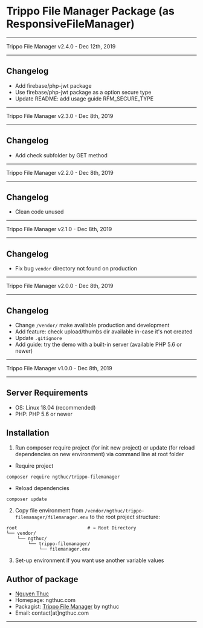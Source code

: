 # Trippo File Manager Package (as ResponsiveFileManager)

*********************************************
Trippo File Manager v2.4.0 - Dec 12th, 2019
*********************************************
## Changelog
* Add firebase/php-jwt package
* Use firebase/php-jwt package as a option secure type
* Update README: add usage guide RFM_SECURE_TYPE
*********************************************
Trippo File Manager v2.3.0 - Dec 8th, 2019
*********************************************
## Changelog
* Add check subfolder by GET method
*********************************************
Trippo File Manager v2.2.0 - Dec 8th, 2019
*********************************************
## Changelog
* Clean code unused
*********************************************
Trippo File Manager v2.1.0 - Dec 8th, 2019
*********************************************
## Changelog
* Fix bug `vendor` directory not found on production
*********************************************
Trippo File Manager v2.0.0 - Dec 8th, 2019
*********************************************
## Changelog
* Change `/vendor/` make available production and development
* Add feature: check upload/thumbs dir available in-case it's not created
* Update `.gitignore`
* Add guide: try the demo with a built-in server (available PHP 5.6 or newer)
*********************************************
Trippo File Manager v1.0.0 - Dec 8th, 2019
*********************************************
## Server Requirements
* OS: Linux 18.04 (recommended)
* PHP: PHP 5.6 or newer

## Installation
1. Run composer require project (for init new project) or update (for reload dependencies on new environment) via command line at root folder
* Require project
```shell
composer require ngthuc/trippo-filemanager
```
* Reload dependencies
```shell
composer update
```
2. Copy file environment from `/vendor/ngthuc/trippo-filemanager/filemanager.env` to the root project structure:
```shell
root                          # → Root Directory
└── vendor/
    └── ngthuc/
        └── trippo-filemanager/
            └── filemanager.env
```
3. Set-up environment if you want use another variable values

## Author of package
* [Nguyen Thuc](https://ngthuc.github.io/)
* Homepage: ngthuc.com
* Packagist: [Trippo File Manager](https://packagist.org/packages/ngthuc/trippo-filemanager) by ngthuc
* Email: contact[at]ngthuc.com
*********************************************
